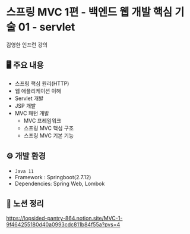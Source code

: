 # 스프링 MVC 1편 - 백엔드 웹 개발 핵심 기술 01 - servlet
김영한 인프런 강의

## 🖥️ 주요 내용
- 스프링 핵심 원리(HTTP)
- 웹 애플리케이션 이해
- Servlet 개발
- JSP 개발
- MVC 패턴 개발
  - MVC 프레임워크
  - 스프링 MVC 핵심 구조
  - 스프링 MVC 기본 기능 

## ⚙️ 개발 환경
- `Java 11`
- Framework : Springboot(2.7.12)
- Dependencies: Spring Web, Lombok

## 📌 노션 정리
<https://lopsided-pantry-864.notion.site/MVC-1-9f464255180d40a0993cdc811b84f55a?pvs=4>
